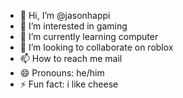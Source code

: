 - 👋 Hi, I’m @jasonhappi
- 👀 I’m interested in gaming
- 🌱 I’m currently learning computer
- 💞️ I’m looking to collaborate on roblox
- 📫 How to reach me mail
- 😄 Pronouns: he/him
- ⚡ Fun fact: i like cheese


<!---
jasonhappi/jasonhappi is a ✨ special ✨ repository because its `README.md` (this file) appears on your GitHub profile.
You can click the Preview link to take a look at your changes.
--->
